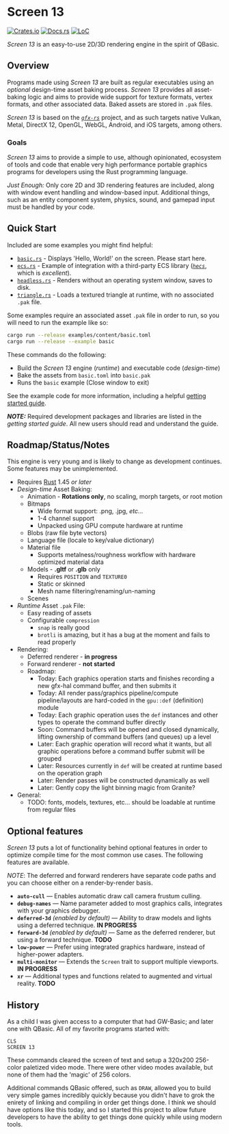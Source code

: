 # Screen 13

[![Crates.io](https://img.shields.io/crates/v/screen-13.svg)](https://crates.io/crates/screen-13)
[![Docs.rs](https://docs.rs/screen-13/badge.svg)](https://docs.rs/screen-13)
[![LoC](https://tokei.rs/b1/github/attackgoat/screen-13?category=code)](https://github.com/attackgoat/screen-13)

_Screen 13_ is an easy-to-use 2D/3D rendering engine in the spirit of QBasic.

## Overview

Programs made using _Screen 13_ are built as regular executables using an _optional_ design-time
asset baking process. _Screen 13_ provides all asset-baking logic and aims to provide wide support
for texture formats, vertex formats, and other associated data. Baked assets are stored in `.pak`
files.

_Screen 13_ is based on the [_`gfx-rs`_](https://github.com/gfx-rs/gfx) project, and as such targets
native Vulkan, Metal, DirectX 12, OpenGL, WebGL, Android, and iOS targets, among others.

### Goals

_Screen 13_ aims to provide a simple to use, although opinionated, ecosystem of tools and code that
enable very high performance portable graphics programs for developers using the Rust programming
language.

_Just Enough:_ Only core 2D and 3D rendering features are included, along with window event handling
and window-based input. Additional things, such as an entity component system, physics, sound, and
gamepad input must be handled by your code.

## Quick Start

Included are some examples you might find helpful:

- [`basic.rs`](examples/basic.rs) - Displays 'Hello, World!' on the screen. Please start here.
- [`ecs.rs`](examples/ecs.rs) - Example of integration with a third-party ECS library
  ([_`hecs`_](https://crates.io/crates/hecs), which is _excellent_).
- [`headless.rs`](examples/headless.rs) - Renders without an operating system window, saves to disk.
- [`triangle.rs`](examples/triangle.rs) - Loads a textured triangle at runtime, with no associated
  `.pak` file.

Some examples require an associated asset `.pak` file in order to run, so you will need to run the
example like so:

```bash
cargo run --release examples/content/basic.toml
cargo run --release --example basic
```

These commands do the following:

- Build the _Screen 13_ engine (_runtime_) and executable code (_design-time_)
- Bake the assets from `basic.toml` into `basic.pak`
- Runs the `basic` example (Close window to exit)

See the example code for more information, including a helpful
[getting started guide](examples/README.md).

**_NOTE:_** Required development packages and libraries are listed in the _getting started guide_.
All new users should read and understand the guide.

## Roadmap/Status/Notes

This engine is very young and is likely to change as development continues. Some features may be
unimplemented.

- Requires [Rust](https://www.rust-lang.org/) 1.45 _or later_
- _Design-time_ Asset Baking:
  - Animation - **Rotations only**, no scaling, morph targets, or root motion
  - Bitmaps
    - Wide format support: .png, .jpg, _etc..._
    - 1-4 channel support
    - Unpacked using GPU compute hardware at runtime
  - Blobs (raw file byte vectors)
  - Language file (locale to key/value dictionary)
  - Material file
    - Supports metalness/roughness workflow with hardware optimized material data
  - Models - **.gltf** or **.glb** only
    - Requires `POSITION` and `TEXTURE0`
    - Static or skinned
    - Mesh name filtering/renaming/un-naming
  - Scenes
- _Runtime_ Asset `.pak` File:
  - Easy reading of assets
  - Configurable `compression`
    - `snap` is really good
    - `brotli` is amazing, but it has a bug at the moment and fails to read properly
- Rendering:
  - Deferred renderer - **in progress**
  - Forward renderer - **not started**
  - Roadmap:
    - Today: Each graphics operation starts and finishes recording a new gfx-hal command buffer, and
      then submits it
    - Today: All render pass/graphics pipeline/compute pipeline/layouts are hard-coded in the
      `gpu::def` (definition) module
    - Today: Each graphic operation uses the `def` instances and other types to operate the command
      buffer directly
    - Soon: Command buffers will be opened and closed dynamically, lifting ownership of command
      buffers (and queues) up a level
    - Later: Each graphic operation will record what it wants, but all graphic operations before a
      command buffer submit will be grouped
    - Later: Resources currently in `def` will be created at runtime based on the operation graph
    - Later: Render passes will be constructed dynamically as well
    - Later: Gently copy the light binning magic from Granite?
- General:
  - TODO: fonts, models, textures, etc... should be loadable at runtime from regular files

## Optional features

_Screen 13_ puts a lot of functionality behind optional features in order to optimize compile time
for the most common use cases. The following features are available.

_NOTE_: The deferred and forward renderers have separate code paths and you can choose either on a
render-by-render basis.

- **`auto-cull`** — Enables automatic draw call camera frustum culling.
- **`debug-names`** — Name parameter added to most graphics calls, integrates with your graphics
  debugger.
- **`deferred-3d`** *(enabled by default)* — Ability to draw models and lights using a deferred
  technique. **IN PROGRESS**
- **`forward-3d`** *(enabled by default)* — Same as the deferred renderer, but using a forward
  technique. **TODO**
- **`low-power`** — Prefer using integrated graphics hardware, instead of higher-power adapters.
- **`multi-monitor`** — Extends the `Screen` trait to support multiple viewports. **IN PROGRESS**
- **`xr`** — Additional types and functions related to augmented and virtual reality. **TODO**

## History

As a child I was given access to a computer that had GW-Basic; and later one with QBasic. All of my
favorite programs started with:

```basic
CLS
SCREEN 13
```

These commands cleared the screen of text and setup a 320x200 256-color paletized video mode. There
were other video modes available, but none of them had the 'magic' of 256 colors.

Additional commands QBasic offered, such as `DRAW`, allowed you to build very simple games
incredibly quickly because you didn't have to grok the enirety of linking and compiling in order get
things done. I think we should have options like this today, and so I started this project to allow
future developers to have the ability to get things done quickly while using modern tools.
